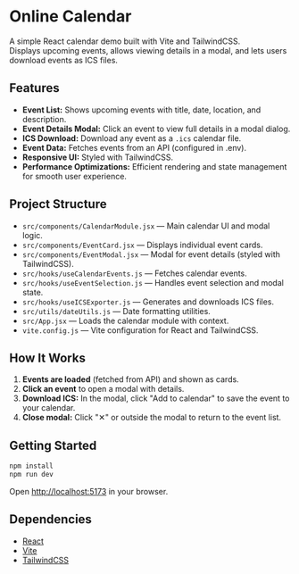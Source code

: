 # Online Calendar

A simple React calendar demo built with Vite and TailwindCSS.  
Displays upcoming events, allows viewing details in a modal, and lets users download events as ICS files.

## Features

- **Event List:** Shows upcoming events with title, date, location, and description.
- **Event Details Modal:** Click an event to view full details in a modal dialog.
- **ICS Download:** Download any event as a `.ics` calendar file.
- **Event Data:** Fetches events from an API (configured in .env).
- **Responsive UI:** Styled with TailwindCSS.
- **Performance Optimizations:** Efficient rendering and state management for smooth user experience.

## Project Structure

- `src/components/CalendarModule.jsx` — Main calendar UI and modal logic.
- `src/components/EventCard.jsx` — Displays individual event cards.
- `src/components/EventModal.jsx` — Modal for event details (styled with TailwindCSS).
- `src/hooks/useCalendarEvents.js` — Fetches calendar events.
- `src/hooks/useEventSelection.js` — Handles event selection and modal state.
- `src/hooks/useICSExporter.js` — Generates and downloads ICS files.
- `src/utils/dateUtils.js` — Date formatting utilities.
- `src/App.jsx` — Loads the calendar module with context.
- `vite.config.js` — Vite configuration for React and TailwindCSS.

## How It Works

1. **Events are loaded** (fetched from API) and shown as cards.
2. **Click an event** to open a modal with details.
3. **Download ICS:** In the modal, click "Add to calendar" to save the event to your calendar.
4. **Close modal:** Click "✕" or outside the modal to return to the event list.

## Getting Started

```sh
npm install
npm run dev
```

Open [http://localhost:5173](http://localhost:5173) in your browser.

## Dependencies

- [React](https://react.dev/)
- [Vite](https://vitejs.dev/)
- [TailwindCSS](https://tailwindcss.com/)
